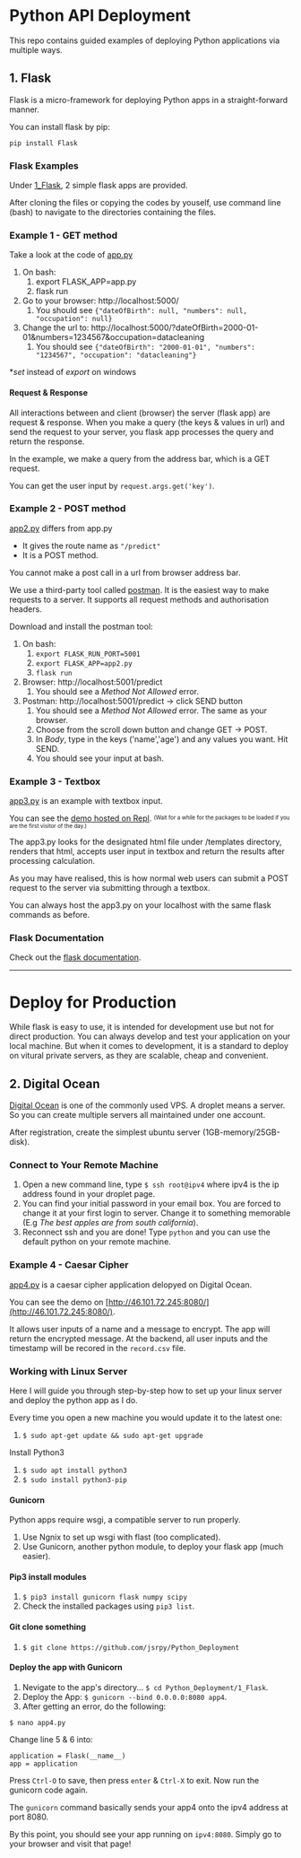 # Python API Deployment
This repo contains guided examples of deploying Python applications via multiple ways.

## 1. Flask
Flask is a micro-framework for deploying Python apps in a straight-forward manner.

You can install flask by pip:

```
pip install Flask
```

### Flask Examples
Under [1_Flask](1_Flask), 2 simple flask apps are provided.

After cloning the files or copying the codes by youself, use command line (bash) to navigate to the directories containing the files.

### Example 1 - GET method
Take a look at the code of [app.py](1_Flask/app.py)
1. On bash:
    1. export FLASK_APP=app.py 
    2. flask run
2. Go to your browser: http://localhost:5000/
    1. You should see ```{"dateOfBirth": null, "numbers": null, "occupation": null}```
3. Change the url to: http://localhost:5000/?dateOfBirth=2000-01-01&numbers=1234567&occupation=datacleaning
    1. You should see ```{"dateOfBirth": "2000-01-01", "numbers": "1234567", "occupation": "datacleaning"}```

**set* instead of *export* on windows

#### Request & Response
All interactions between and client (browser) the server (flask app) are request & response.
When you make a query (the keys & values in url) and send the request to your server, you flask app processes the query and return the response. 

In the example, we make a query from the address bar, which is a GET request.

You can get the user input by ```request.args.get('key')```.

### Example 2 - POST method
[app2.py](1_Flask/app2.py) differs from app.py

* It gives the route name as `"/predict"`
* It is a POST method.

You cannot make a post call in a url from browser address bar. 

We use a third-party tool called [postman](https://www.getpostman.com/). It is the easiest way to make requests to a server.
It supports all request methods and authorisation headers.

Download and install the postman tool:
1. On bash:
    1. `export FLASK_RUN_PORT=5001`
    2. `export FLASK_APP=app2.py`
    3. `flask run`
2. Browser: http://localhost:5001/predict 
    1. You should see a *Method Not Allowed* error.
3. Postman: http://localhost:5001/predict -> click SEND button
    1. You should see a *Method Not Allowed* error. The same as your browser.
    2. Choose from the scroll down button and change GET -> POST. 
    3. In *Body*, type in the keys ('name','age') and any values you want. Hit SEND.
    4. You should see your input at bash.

### Example 3 - Textbox

[app3.py](1_Flask/app3.py) is an example with textbox input.

You can see the [demo hosted on Repl](https://uselessflaskapp--jsnc.repl.co/). <sup><sub>(Wait for a while for the packages to 
    be loaded if you are the first visitor of the day.)</sub></sup>

The app3.py looks for the designated html file under /templates directory, renders that html, accepts user input in textbox and return the results after processing calculation. 

As you may have realised, this is how normal web users can submit a POST request to the server via submitting through a textbox.

You can always host the app3.py on your localhost with the same flask commands as before.

### Flask Documentation
Check out the [flask documentation](http://flask.pocoo.org/).
___
# Deploy for Production
While flask is easy to use, it is intended for development use but not for direct production. You can always develop and test your application on your local machine. But when it comes to development, it is a standard to deploy on vitural private servers, as they are scalable, cheap and convenient.

## 2. Digital Ocean

[Digital Ocean](https://m.do.co/c/e7833ee793bd) is one of the commonly used VPS. A droplet means a server. So you can create multiple servers all maintained under one account. 

After registration, create the simplest ubuntu server (1GB-memory/25GB-disk). 

### Connect to Your Remote Machine
1. Open a new command line, type `$ ssh root@ipv4` where ipv4 is the ip address found in your droplet page.
2. You can find your initial password in your email box. You are forced to change it at your first login to server. Change it to something memorable (E.g *The best apples are from south california*).
3. Reconnect ssh and you are done! Type `python` and you can use the default python on your remote machine.

### Example 4 - Caesar Cipher
[app4.py](1_Flask/app4.py) is a caesar cipher application delopyed on Digital Ocean.

You can see the demo on [http://46.101.72.245:8080/](http://46.101.72.245:8080/).

It allows user inputs of a name and a message to encrypt. The app will return the encrypted message. At the backend, all user inputs and the timestamp will be recored in the `record.csv` file.

### Working with Linux Server
Here I will guide you through step-by-step how to set up your linux server and deploy the python app as I do.

Every time you open a new machine you would update it to the latest one:
1. `$ sudo apt-get update && sudo apt-get upgrade`

Install Python3
1. `$ sudo apt install python3`
2. `$ sudo install python3-pip`

#### Gunicorn
Python apps require wsgi, a compatible server to run properly.
1. Use Ngnix to set up wsgi with flast (too complicated).
2. Use Gunicorn, another python module, to deploy your flask app (much easier).

#### Pip3 install modules
1. `$ pip3 install gunicorn flask numpy scipy`
2. Check the installed packages using `pip3 list`.

#### Git clone something
1. `$ git clone https://github.com/jsrpy/Python_Deployment`

#### Deploy the app with Gunicorn
1. Nevigate to the app's directory... `$ cd Python_Deployment/1_Flask`.
2. Deploy the App: `$ gunicorn --bind 0.0.0.0:8080 app4`.
3. After getting an error, do the following:

```
$ nano app4.py
```
Change line 5 & 6 into:
```
application = Flask(__name__)
app = application
```
Press `Ctrl-O` to save, then press `enter` & `Ctrl-X` to exit. Now run the gunicorn code again.

The `gunicorn` command basically sends your app4 onto the ipv4 address at port 8080.

By this point, you should see your app running on `ipv4:8080`. Simply go to your browser and visit that page!



